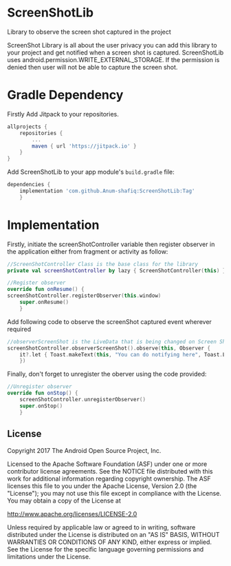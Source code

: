 
# ScreenShotLib

Library to observe the screen shot captured in the project

ScreenShot Library is all about the user privacy you can add this library to your project and get notified when a screen shot is captured. ScreenShotLib uses android.permission.WRITE_EXTERNAL_STORAGE. If the permission is denied then user will not be able to capture the screen shot.

# Gradle Dependency

Firstly Add Jitpack to your repositories.

```gradle
allprojects {
	repositories {
        ...
        maven { url 'https://jitpack.io' }
    }
}
```

Add ScreenShotLib to your app module's `build.gradle` file:

```gradle
dependencies {
	implementation 'com.github.Anum-shafiq:ScreenShotLib:Tag'
	}
```

# Implementation

Firstly, initiate the screenShotController variable then register observer in the application either from fragment or activity as follow:

```kotlin
//ScreenShotController Class is the base class for the library
private val screenShotController by lazy { ScreenShotController(this) }

//Register observer
override fun onResume() {
screenShotController.registerObserver(this.window)
    super.onResume()
    }
```
  
Add following code to observe the screenShot captured event wherever required
  
```kotlin
//observerScreenShot is the LiveData that is being changed on Screen Shot capture
screenShotController.observerScreenShot().observe(this, Observer {
	it?.let { Toast.makeText(this, "You can do notifying here", Toast.LENGTH_LONG).show() }
	})
```

Finally, don't forget to unregister the oberver using the code provided:

```kotlin
//Unregister observer 
override fun onStop() {
	screenShotController.unregisterObserver()
    super.onStop()
	}
```

License
-------

Copyright 2017 The Android Open Source Project, Inc.

Licensed to the Apache Software Foundation (ASF) under one or more contributor
license agreements.  See the NOTICE file distributed with this work for
additional information regarding copyright ownership.  The ASF licenses this
file to you under the Apache License, Version 2.0 (the "License"); you may not
use this file except in compliance with the License.  You may obtain a copy of
the License at

  http://www.apache.org/licenses/LICENSE-2.0

Unless required by applicable law or agreed to in writing, software
distributed under the License is distributed on an "AS IS" BASIS, WITHOUT
WARRANTIES OR CONDITIONS OF ANY KIND, either express or implied.  See the
License for the specific language governing permissions and limitations under
the License.
